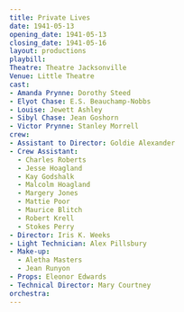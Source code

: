 ```yaml
---
title: Private Lives
date: 1941-05-13
opening_date: 1941-05-13
closing_date: 1941-05-16
layout: productions
playbill:
Theatre: Theatre Jacksonville
Venue: Little Theatre
cast:
- Amanda Prynne: Dorothy Steed
- Elyot Chase: E.S. Beauchamp-Nobbs
- Louise: Jewett Ashley
- Sibyl Chase: Jean Goshorn
- Victor Prynne: Stanley Morrell
crew:
- Assistant to Director: Goldie Alexander
- Crew Assistant:
  - Charles Roberts
  - Jesse Hoagland
  - Kay Godshalk
  - Malcolm Hoagland
  - Margery Jones
  - Mattie Poor
  - Maurice Blitch
  - Robert Krell
  - Stokes Perry
- Director: Iris K. Weeks
- Light Technician: Alex Pillsbury
- Make-up:
  - Aletha Masters
  - Jean Runyon
- Props: Eleonor Edwards
- Technical Director: Mary Courtney
orchestra:
---
```


